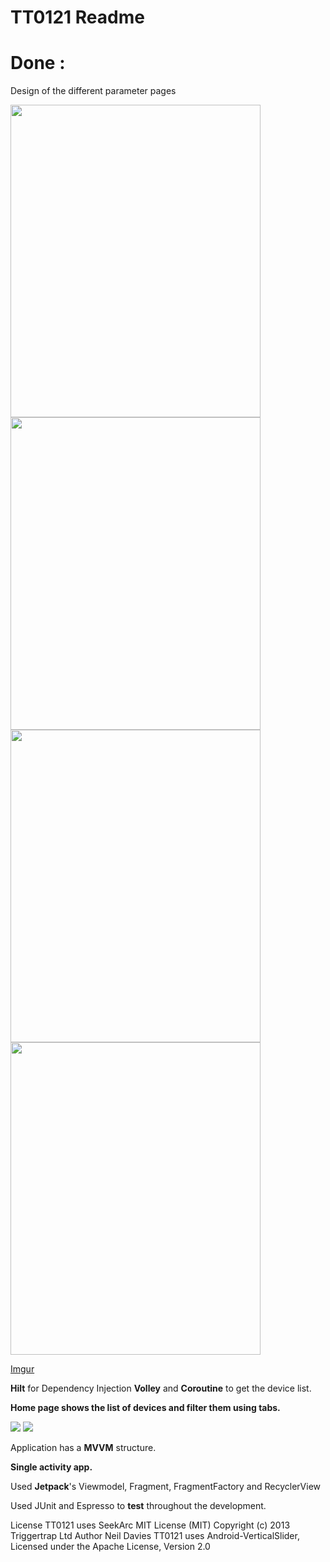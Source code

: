 # TT0121 Readme
# Done :

Design of the different parameter pages

<img src="https://i.imgur.com/S9kLvBo.png"  width="400" height="500">
<img src="https://i.imgur.com/E9KH4aK.png" width="400" height="500">
<img src="https://i.imgur.com/jj0QUZK.png" width="400" height="500">
<img src="https://i.imgur.com/8IdDlBV.png" width="400" height="500">


[Imgur](https://imgur.com/HqDPcPN)

**Hilt** for Dependency Injection
**Volley** and **Coroutine** to get the device list.

**Home page shows the list of devices and filter them using tabs.**

<img src="https://i.imgur.com/3KbxZYO.png">

<img src="https://i.imgur.com/KAmEJU9.png">



Application has a **MVVM** structure.

**Single activity app.**

Used **Jetpack**'s Viewmodel, Fragment, FragmentFactory and RecyclerView

Used JUnit and Espresso to **test** throughout the development.



License
TT0121 uses SeekArc MIT License (MIT) Copyright (c) 2013 Triggertrap Ltd Author Neil Davies
TT0121 uses Android-VerticalSlider, Licensed under the Apache License, Version 2.0
